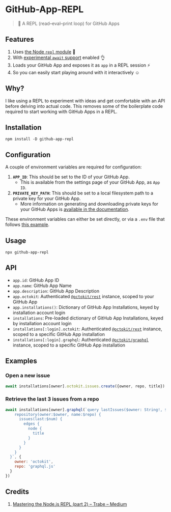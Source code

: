 # GitHub-App-REPL

> 🔁 A REPL (read–eval–print loop) for GitHub Apps

## Features

1. Uses [the Node `repl` module](https://nodejs.org/api/repl.html) :repeat:
1. With [experimental `await` support](https://nodejs.org/api/cli.html#cli_experimental_repl_await) enabled :ok_hand:
1. Loads your GitHub App and exposes it as `app` in a REPL session :zap:
1. So you can easily start playing around with it interactively :relaxed:

## Why?

I like using a REPL to experiment with ideas and get comfortable with an API before delving into actual code. This removes some of the boilerplate code required to start working with GitHub Apps in a REPL.

## Installation

```
npm install -D github-app-repl
```

## Configuration

A couple of environment variables are required for configuration:

1. **`APP_ID`**: This should be set to the ID of your GitHub App. 
    - This is available from the settings page of your GitHub App, as `App ID`.
1. **`PRIVATE_KEY_PATH`**: This should be set to a local filesystem path to a private key for your GitHub App. 
    - More information on generating and downloading private keys for your GitHub Apps is [available in the documentation](https://developer.github.com/apps/building-github-apps/authenticating-with-github-apps/#generating-a-private-key).

These environment variables can either be set directly, or via a `.env` file that follows [this example](https://github.com/swinton/github-app-repl/blob/master/.env.example).

## Usage

```
npx github-app-repl
```

## API

- `app.id`: GitHub App ID
- `app.name`: GitHub App Name
- `app.description`: GitHub App Description
- `app.octokit`: Authenticated [`@octokit/rest`](https://github.com/octokit/rest.js) instance, scoped to your GitHub App
- `app.installations()`: Dictionary of GitHub App Installations, keyed by installation account login
- `installations`: Pre-loaded dictionary of GitHub App Installations, keyed by installation account login
- `installations[:login].octokit`: Authenticated [`@octokit/rest`](https://github.com/octokit/rest.js) instance, scoped to a specific GitHub App installation
- `installations[:login].graphql`: Authenticated [`@octokit/graphql`](https://github.com/octokit/graphql.js) instance, scoped to a specific GitHub App installation

## Examples

### Open a new issue

```javascript
await installations[owner].octokit.issues.create({owner, repo, title})
```

### Retrieve the last 3 issues from a repo

```javascript
await installations[owner].graphql(`query lastIssues($owner: String!, $repo: String!, $num: Int = 3) {
    repository(owner:$owner, name:$repo) {
      issues(last:$num) {
        edges {
          node {
            title
          }
        }
      }
    }
  }`, {
    owner: 'octokit',
    repo: 'graphql.js'
  }
})
```

## Credits

1. [Mastering the Node.js REPL (part 2) – Trabe – Medium](https://medium.com/trabe/mastering-the-node-js-repl-part-2-365c52a5203d)
